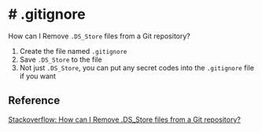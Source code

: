 # # .gitignore

How can I Remove `.DS_Store` files from a Git repository?

1. Create the file named `.gitignore`
2. Save `.DS_Store` to the file
3. Not just `.DS_Store`, you can put any secret codes into the `.gitignore` file if you want

## Reference

[Stackoverflow: How can I Remove .DS_Store files from a Git repository?](https://stackoverflow.com/questions/107701/how-can-i-remove-ds-store-files-from-a-git-repository)
